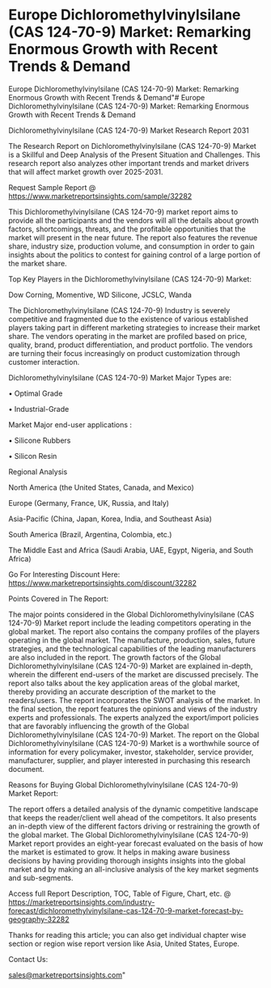 # Europe Dichloromethylvinylsilane (CAS 124-70-9) Market: Remarking Enormous Growth with Recent Trends & Demand
 Europe Dichloromethylvinylsilane (CAS 124-70-9) Market: Remarking Enormous Growth with Recent Trends & Demand"# Europe Dichloromethylvinylsilane (CAS 124-70-9) Market: Remarking Enormous Growth with Recent Trends & Demand

Dichloromethylvinylsilane (CAS 124-70-9) Market Research Report 2031

The Research Report on Dichloromethylvinylsilane (CAS 124-70-9) Market is a Skillful and Deep Analysis of the Present Situation and Challenges. This research report also analyzes other important trends and market drivers that will affect market growth over 2025-2031.

Request Sample Report @ https://www.marketreportsinsights.com/sample/32282

This Dichloromethylvinylsilane (CAS 124-70-9) market report aims to provide all the participants and the vendors will all the details about growth factors, shortcomings, threats, and the profitable opportunities that the market will present in the near future. The report also features the revenue share, industry size, production volume, and consumption in order to gain insights about the politics to contest for gaining control of a large portion of the market share.

Top Key Players in the Dichloromethylvinylsilane (CAS 124-70-9) Market:

Dow Corning, Momentive, WD Silicone, JCSLC, Wanda

The Dichloromethylvinylsilane (CAS 124-70-9) Industry is severely competitive and fragmented due to the existence of various established players taking part in different marketing strategies to increase their market share. The vendors operating in the market are profiled based on price, quality, brand, product differentiation, and product portfolio. The vendors are turning their focus increasingly on product customization through customer interaction.

Dichloromethylvinylsilane (CAS 124-70-9) Market Major Types are:

• Optimal Grade

• Industrial-Grade

Market Major end-user applications :

• Silicone Rubbers

• Silicon Resin

Regional Analysis

North America (the United States, Canada, and Mexico)

Europe (Germany, France, UK, Russia, and Italy)

Asia-Pacific (China, Japan, Korea, India, and Southeast Asia)

South America (Brazil, Argentina, Colombia, etc.)

The Middle East and Africa (Saudi Arabia, UAE, Egypt, Nigeria, and South Africa)

Go For Interesting Discount Here: https://www.marketreportsinsights.com/discount/32282

Points Covered in The Report:

The major points considered in the Global Dichloromethylvinylsilane (CAS 124-70-9) Market report include the leading competitors operating in the global market.
The report also contains the company profiles of the players operating in the global market.
The manufacture, production, sales, future strategies, and the technological capabilities of the leading manufacturers are also included in the report.
The growth factors of the Global Dichloromethylvinylsilane (CAS 124-70-9) Market are explained in-depth, wherein the different end-users of the market are discussed precisely.
The report also talks about the key application areas of the global market, thereby providing an accurate description of the market to the readers/users.
The report incorporates the SWOT analysis of the market. In the final section, the report features the opinions and views of the industry experts and professionals. The experts analyzed the export/import policies that are favorably influencing the growth of the Global Dichloromethylvinylsilane (CAS 124-70-9) Market.
The report on the Global Dichloromethylvinylsilane (CAS 124-70-9) Market is a worthwhile source of information for every policymaker, investor, stakeholder, service provider, manufacturer, supplier, and player interested in purchasing this research document.

Reasons for Buying Global Dichloromethylvinylsilane (CAS 124-70-9) Market Report:

The report offers a detailed analysis of the dynamic competitive landscape that keeps the reader/client well ahead of the competitors.
It also presents an in-depth view of the different factors driving or restraining the growth of the global market.
The Global Dichloromethylvinylsilane (CAS 124-70-9) Market report provides an eight-year forecast evaluated on the basis of how the market is estimated to grow.
It helps in making aware business decisions by having providing thorough insights insights into the global market and by making an all-inclusive analysis of the key market segments and sub-segments.

Access full Report Description, TOC, Table of Figure, Chart, etc. @ https://marketreportsinsights.com/industry-forecast/dichloromethylvinylsilane-cas-124-70-9-market-forecast-by-geography-32282

Thanks for reading this article; you can also get individual chapter wise section or region wise report version like Asia, United States, Europe.

Contact Us:

sales@marketreportsinsights.com"
